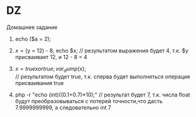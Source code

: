 # DZ
Домашнее задание

1. echo ($a = 2);
2. $x = ($y = 12) - 8; echo $x;
 // результатом выражения будет 4, т.к. $y присваивает 12, и 12 - 8 = 4

3.  $x = true xor true;
    var_dump($x);   
// результатом будет true, т.к. сперва будет выполняться операция присваивания true

4. php -r "echo (int)((0.1+0.7)*10);" 
// результат будет 7, т.к. числа float будут преобразовываться с потерей точности,что дасть 7.9999999999, а следовательно int 7 

